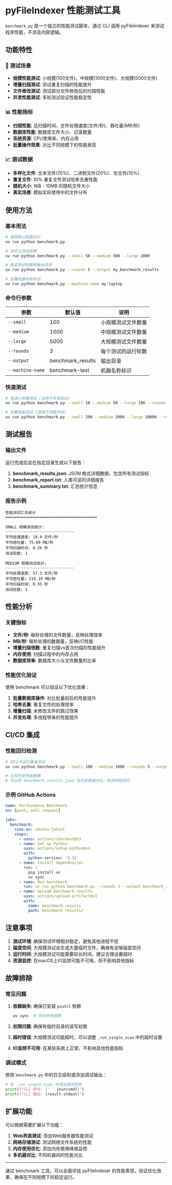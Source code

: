 # pyFileIndexer 性能测试工具

`benchmark.py` 是一个独立的性能测试脚本，通过 CLI 调用 pyFileIndexer 来测试程序性能，不涉及内部逻辑。

## 功能特性

### 🚀 测试场景
- **规模性能测试**: 小规模(100文件)、中规模(1000文件)、大规模(5000文件)
- **增量扫描测试**: 测试重复扫描的性能提升
- **文件修改测试**: 测试部分文件修改后的扫描性能
- **并发性能测试**: 多轮测试验证性能稳定性

### 📊 性能指标
- **扫描性能**: 总扫描时间、文件处理速度(文件/秒)、吞吐量(MB/秒)
- **数据库性能**: 数据库文件大小、记录数量
- **系统资源**: CPU使用率、内存占用
- **批量操作效果**: 对比不同规模下的性能表现

### 📈 测试数据
- **多样化文件**: 文本文件(70%)、二进制文件(20%)、空文件(10%)
- **重复文件**: 10% 重复文件测试哈希去重性能
- **随机大小**: 1KB - 10MB 的随机文件大小
- **真实场景**: 模拟实际使用中的文件分布

## 使用方法

### 基本用法

```bash
# 使用默认配置运行
uv run python benchmark.py

# 自定义测试规模
uv run python benchmark.py --small 50 --medium 500 --large 2000

# 指定测试轮数和输出目录
uv run python benchmark.py --rounds 5 --output my_benchmark_results

# 设置机器名称标识
uv run python benchmark.py --machine-name my-laptop
```

### 命令行参数

| 参数 | 默认值 | 说明 |
|------|--------|------|
| `--small` | 100 | 小规模测试文件数量 |
| `--medium` | 1000 | 中规模测试文件数量 |
| `--large` | 5000 | 大规模测试文件数量 |
| `--rounds` | 3 | 每个测试的运行轮数 |
| `--output` | benchmark_results | 输出目录 |
| `--machine-name` | benchmark-test | 机器名称标识 |

### 快速测试

```bash
# 快速小规模测试 (适用于开发验证)
uv run python benchmark.py --small 10 --medium 50 --large 100 --rounds 1

# 完整性能测试 (适用于性能评估)
uv run python benchmark.py --small 200 --medium 2000 --large 10000 --rounds 5
```

## 测试报告

### 输出文件

运行完成后会在指定目录生成以下报告：

1. **benchmark_results.json**: JSON 格式详细数据，包含所有测试指标
2. **benchmark_report.txt**: 人类可读的详细报告
3. **benchmark_summary.txt**: 汇总统计信息

### 报告示例

```
性能测试汇总统计
========================================

SMALL 规模测试统计:
------------------------------
平均处理速度: 19.4 文件/秒
平均吞吐量: 75.09 MB/秒
平均扫描时间: 0.26 秒
测试轮数: 1

MEDIUM 规模测试统计:
------------------------------
平均处理速度: 57.3 文件/秒
平均吞吐量: 219.19 MB/秒
平均扫描时间: 0.35 秒
测试轮数: 1
```

## 性能分析

### 关键指标

- **文件/秒**: 每秒处理的文件数量，反映处理效率
- **MB/秒**: 每秒处理的数据量，反映I/O性能
- **增量扫描倍数**: 重复扫描vs首次扫描的性能提升
- **内存使用**: 扫描过程中的内存占用
- **数据库效率**: 数据库大小与文件数量的比率

### 性能优化验证

使用 benchmark 可以验证以下优化效果：

1. **批量数据库操作**: 对比批量前后的性能提升
2. **哈希去重**: 重复文件的处理效率
3. **增量扫描**: 未修改文件的跳过效果
4. **并发处理**: 多线程带来的性能提升

## CI/CD 集成

### 性能回归检测

```bash
# 在CI中运行基准测试
uv run python benchmark.py --small 100 --medium 1000 --rounds 3 --output ci_benchmark

# 比较历史性能数据
# 可以将 benchmark_results.json 与历史数据对比，检测性能回归
```

### 示例 GitHub Actions

```yaml
name: Performance Benchmark
on: [push, pull_request]

jobs:
  benchmark:
    runs-on: ubuntu-latest
    steps:
      - uses: actions/checkout@v3
      - name: Set up Python
        uses: actions/setup-python@v4
        with:
          python-version: '3.11'
      - name: Install dependencies
        run: |
          pip install uv
          uv sync
      - name: Run benchmark
        run: uv run python benchmark.py --rounds 3 --output benchmark_results
      - name: Upload benchmark results
        uses: actions/upload-artifact@v3
        with:
          name: benchmark-results
          path: benchmark_results/
```

## 注意事项

1. **测试环境**: 确保测试环境相对稳定，避免其他进程干扰
2. **磁盘空间**: 大规模测试会生成大量临时文件，确保有足够磁盘空间
3. **运行时间**: 大规模测试可能需要较长时间，建议合理设置超时
4. **资源监控**: 在macOS上IO监控可能不可用，但不影响其他指标

## 故障排除

### 常见问题

1. **依赖缺失**: 确保已安装 `psutil` 依赖
   ```bash
   uv sync  # 同步所有依赖
   ```

2. **权限问题**: 确保有临时目录的读写权限

3. **超时错误**: 大规模测试可能超时，可以调整 `_run_single_scan` 中的超时设置

4. **IO监控不可用**: 在某些系统上正常，不影响其他性能指标

### 调试模式

修改 `benchmark.py` 中的日志级别或添加调试输出：

```python
# 在 _run_single_scan 中添加调试信息
print(f"CLI 命令: {' '.join(cmd)}")
print(f"CLI 输出: {result.stdout}")
```

## 扩展功能

可以根据需要扩展以下功能：

1. **Web界面测试**: 添加Web服务器性能测试
2. **网络存储测试**: 测试网络文件系统的性能
3. **内存使用优化**: 添加内存使用峰值监控
4. **多机器对比**: 不同机器间的性能对比

---

通过 benchmark 工具，可以全面评估 pyFileIndexer 的性能表现，验证优化效果，确保在不同规模下的稳定运行。